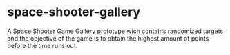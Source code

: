 # space-shooter-gallery
A Space Shooter Game Gallery prototype wich contains randomized targets and the objective of the game is to obtain the highest amount of points before the time runs out.
